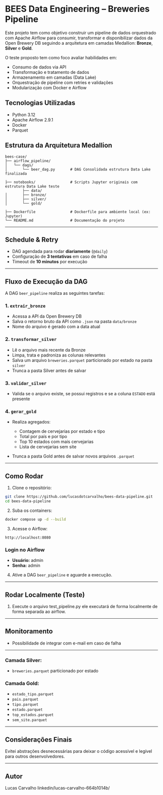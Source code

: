 # BEES Data Engineering – Breweries Pipeline

Este projeto tem como objetivo construir um pipeline de dados orquestrado com Apache Airflow para consumir, transformar e disponibilizar dados da Open Brewery DB seguindo a arquitetura em camadas Medallion: **Bronze**, **Silver** e **Gold**.

O teste proposto tem como foco avaliar habilidades em:

* Consumo de dados via API
* Transformação e tratamento de dados
* Armazenamento em camadas (Data Lake)
* Orquestração de pipeline com retries e validações
* Modularização com Docker e Airflow

## Tecnologias Utilizadas

* Python 3.12
* Apache Airflow 2.9.1
* Docker
* Parquet

## Estrutura da Arquitetura Medallion

```
bees-case/
├── airflow_pipeline/         
│   └── dags/
│       └── beer_dag.py       # DAG Consolidada estrutura Data Lake finalizada

├── notebooks/                # Scripts Jupyter originais com estrutura Data Lake teste
        ├── data/                     
│       ├── bronze/
│       ├── silver/
│       └── gold/

├── Dockerfile                # Dockerfile para ambiente local (ex: Jupyter)
└── README.md                 # Documentação do projeto
```

---

## Schedule & Retry

* DAG agendada para rodar **diariamente** (`@daily`)
* Configuração de **3 tentativas** em caso de falha
* Timeout de **10 minutos** por execução

---

## Fluxo de Execução da DAG

A DAG `beer_pipeline` realiza as seguintes tarefas:

### 1. `extrair_bronze`

* Acessa a API da Open Brewery DB
* Salva o retorno bruto da API como `.json` na pasta `data/bronze`
* Nome do arquivo é gerado com a data atual

### 2. `transformar_silver`

* Lê o arquivo mais recente da Bronze
* Limpa, trata e padroniza as colunas relevantes
* Salva um arquivo `breweries.parquet` particionado por estado na pasta `silver`
* Trunca a pasta Silver antes de salvar

### 3. `validar_silver`

* Valida se o arquivo existe, se possui registros e se a coluna `ESTADO` está presente

### 4. `gerar_gold`

* Realiza agregados:

  * Contagem de cervejarias por estado e tipo
  * Total por país e por tipo
  * Top 10 estados com mais cervejarias
  * Lista de cervejarias sem site
* Trunca a pasta Gold antes de salvar novos arquivos `.parquet`

---

## Como Rodar

1. Clone o repositório:

```bash
git clone https://github.com/lucasdotcarvalho/bees-data-pipeline.git
cd bees-data-pipeline
```

2. Suba os containers:

```bash
docker compose up -d --build
```

3. Acesse o Airflow:

```
http://localhost:8080
```

### Login no Airflow

* **Usuário:** admin
* **Senha:** admin

4. Ative a DAG `beer_pipeline` e aguarde a execução.
   
---

## Rodar Localmente (Teste)

1. Execute o arquivo test_pipeline.py ele executará de forma localmente de forma separada ao airflow.

---

## Monitoramento

* Possibilidade de integrar com e-mail em caso de falha

---

### Camada Silver:

* `breweries.parquet` particionado por estado

### Camada Gold:

* `estado_tipo.parquet`
* `pais.parquet`
* `tipo.parquet`
* `estado.parquet`
* `top_estados.parquet`
* `sem_site.parquet`

---

## Considerações Finais

Evitei abstrações desnecessárias para deixar o código acessível e legível para outros desenvolvedores.

---

## Autor

Lucas Carvalho
linkedin/lucas-carvalho-664b1014b/
